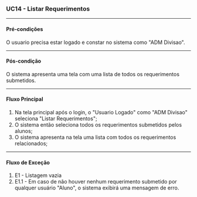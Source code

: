 ### UC14 - Listar Requerimentos
---
#### Pré-condições
O usuario precisa estar logado e constar no sistema como "ADM Divisao".

---
#### Pós-condição
O sistema apresenta uma tela com uma lista de todos os requerimentos submetidos. 

---
#### Fluxo Principal
1. Na tela principal após o login, o "Usuario Logado" como "ADM Divisao" seleciona "Listar Requerimentos";
2. O sistema então seleciona todos os requerimentos submetidos pelos alunos; 
3. O sistema apresenta na tela uma lista com todos os requerimentos relacionados;

---
#### Fluxo de Exceção
1. E1 - Listagem vazia
2. E1.1 - Em caso de não houver nenhum requerimento submetido por qualquer usuário "Aluno", o sistema exibirá uma mensagem de erro. 